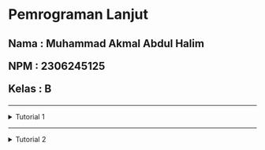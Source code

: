 <h1>Pemrograman Lanjut</h1>

<h2>
   
   Nama  : Muhammad Akmal Abdul Halim
   
   NPM   : 2306245125
  
   Kelas : B
  
</h2>

------------------------------------------------------------------------------------------------------------------------------------------------------------------------------------------

<details>
  <summary> Tutorial 1 </summary>

**Reflection 1**

- Dari tutorial yang sudah saya kerjakan, hal yang saya pelajari adalah nama variable harus memiliki arti yang sesuai. Ini berguna agar
kode kita dapat lebih mudah dibaca. Hal lain yang saya pelajari adalah kita harus selalu melakukan validasi input dari user. Ini berguna untuk
memperkuat dan mengamankan program yang kita buat. Setelah saya mengerjakan tutorial 1 ini, saya melakukan beberapa kesalahan. Kesalahan yang saya lakukan
adalah ketidaktelitian saya dalam melakukan routing antara front end dan back end sehingga terjadi error. Yang bisa diperbaiki dari ini adalah saya harus lebih teliti
lagi dalam melakukan routing baik di front end(Html) maupun back end(Java). Selanjutnya mungkin dalam kode saya masih belum cukup dalam memvalidasi
input user dan autentikasi. Ini akan berakibat kepada masalah keamanan. Hal yang bisa saya lakukan ialah menambahkan validasi dan autentikasi.

**Reflection 2**
1. Setelah saya melakukan unit test, saya merasa bahwa unit test merupakan hal yang penting dalam pengembangan sebuah program.
Unit test berguna untuk memastikan bahwa program berjalan lancar dan tidak ada bug. Menurut saya unit test harus dilakukan untuk setiap
method/fitur yang kita implementasi dalam program kita. Untuk memastikan apakah unit test kita cukup atau tidak adalah dengan memastikan tiap method
memiliki testnya sendiri. Menurut saya, jika kita memiliki 100% code coverage tidak berarti kode kita bebas dari error dan bug. Code coverage hanya mengukur sejauh mana kode dieksekusi, namun tidak menilai kualitas atau cakupan skenario pengujian.


2. Ketika membuat kelas fungsional baru yang memiliki prosedur setup dan variabel instan yang sama dengan kelas sebelumnya, ada potensi duplikasi kode. Meskipun secara fungsional test tersebut bisa berjalan dengan baik, dari sisi clean code terdapat beberapa masalah:

    - Duplikasi Kode (DRY Violation):
    
    Mengulang kode setup yang sama di beberapa kelas test melanggar prinsip Don't Repeat Yourself (DRY). Jika ada perubahan pada setup (misalnya format URL dasar atau konfigurasi driver), saya harus mengubahnya di setiap kelas, yang berpotensi menyebabkan inkonsistensi.
    
    - Pemeliharaan yang Sulit:
    
    Kode yang diduplikasi membuat pemeliharaan menjadi lebih sulit. Setiap kali ada update atau perbaikan pada logika setup, saya harus memastikan semua kelas test diperbarui secara serempak.
    
    - Reusabilitas yang Rendah:
    
    Duplikasi setup di berbagai kelas menunjukkan bahwa ada bagian kode yang bisa di-refactor menjadi komponen reusable, sehingga perubahan di masa depan dapat dilakukan di satu tempat saja.


</details>

------------------------------------------------------------------------------------------------------------------------------------------------------------------------------------------

<details>
   <summary> Tutorial 2 </summary>   

**Reflection**

1. List Code Quality Issue yang saya perbaiki :
   
   - Pinned-Dependencies
   - Unnecessary modifier 'public'

   Strategi saya dalam memperbaiki code quality issue ini adalah dengan melihat detail log yang diberikan
   oleh workflow yang saya implementasikan. Lalu dari log tersebut saya lakukan perbaikan sesuai informasi yang diberikan.


2. Menurut saya sudah, Implementasi repository saya sudah mendekati prinsip Continuous Integration (CI) dan Continuous 
Deployment (CD). Proses CI terlihat dari adanya unit test yang berjalan secara otomatis dengan konfigurasi Gradle dan 
integrasi dengan PMD melalui GitHub Actions, sehingga setiap push dan pull request diuji untuk menjaga kualitas kode. 
Sedangkan untuk CD, adanya mekanisme auto-deployment ke PaaS Koyeb (dengan instruksi push-based deployment) memungkinkan 
aplikasi untuk secara otomatis di-deploy ke lingkungan produksi saat ada perubahan, sehingga memenuhi prinsip deployment 
berkelanjutan. Secara keseluruhan, repository saya telah mengadopsi prinsip CI/CD dengan baik, meskipun selalu ada ruang 
untuk perbaikan dan penambahan fitur seperti integrasi testing lebih komprehensif atau rollback otomatis jika terjadi kegagalan 
deployment.









</details>